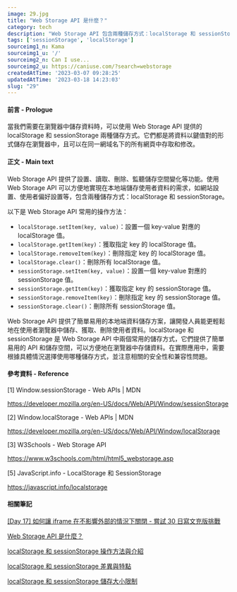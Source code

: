 ```yaml
---
image: 29.jpg
title: "Web Storage API 是什麼？"
category: tech
description: "Web Storage API 包含兩種儲存方式：localStorage 和 sessionStorage。"
tags: ['sessionStorage', 'localStorage']
sourceimg1_n: Kama
sourceimg1_u: '/'
sourceimg2_n: Can I use...
sourceimg2_u: https://caniuse.com/?search=webstorage
createdAtTime: '2023-03-07 09:28:25'
updatedAtTime: '2023-03-18 14:23:03'
slug: "29"
---
```


#### 前言 - Prologue

當我們需要在瀏覽器中儲存資料時，可以使用 Web Storage API 提供的 localStorage 和 sessionStorage 兩種儲存方式。它們都是將資料以鍵值對的形式儲存在瀏覽器中，且可以在同一網域名下的所有網頁中存取和修改。

#### 正文 - Main text

Web Storage API 提供了設置、讀取、刪除、監聽儲存空間變化等功能。使用 Web Storage API 可以方便地實現在本地端儲存使用者資料的需求，如網站設置、使用者偏好設置等，包含兩種儲存方式：localStorage 和 sessionStorage。

以下是 Web Storage API 常用的操作方法：

- `localStorage.setItem(key, value)`：設置一個 key-value 對應的 localStorage 值。
- `localStorage.getItem(key)`：獲取指定 key 的 localStorage 值。
- `localStorage.removeItem(key)`：刪除指定 key 的 localStorage 值。
- `localStorage.clear()`：刪除所有 localStorage 值。
- `sessionStorage.setItem(key, value)`：設置一個 key-value 對應的 sessionStorage 值。
- `sessionStorage.getItem(key)`：獲取指定 key 的 sessionStorage 值。
- `sessionStorage.removeItem(key)`：刪除指定 key 的 sessionStorage 值。
- `sessionStorage.clear()`：刪除所有 sessionStorage 值。

Web Storage API 提供了簡單易用的本地端資料儲存方案，讓開發人員能更輕鬆地在使用者瀏覽器中儲存、獲取、刪除使用者資料。localStorage 和 sessionStorage 是 Web Storage API 中兩個常用的儲存方式，它們提供了簡單易用的 API 和儲存空間，可以方便地在瀏覽器中存儲資料。在實際應用中，需要根據具體情況選擇使用哪種儲存方式，並注意相關的安全性和兼容性問題。

#### 參考資料 - Reference

[1] Window.sessionStorage - Web APIs | MDN

<https://developer.mozilla.org/en-US/docs/Web/API/Window/sessionStorage>

[2] Window.localStorage - Web APIs | MDN

<https://developer.mozilla.org/en-US/docs/Web/API/Window/localStorage>

[3] W3Schools - Web Storage API

<https://www.w3schools.com/html/html5_webstorage.asp>

[5] JavaScript.info - LocalStorage 和 SessionStorage

<https://javascript.info/localstorage>

#### 相關筆記

[[Day 17] 如何讓 iframe 在不影響外部的情況下關閉 - 嘗試 30 日寫文充版挑戰](blog/28)

[Web Storage API 是什麼？](blog/29)

[localStorage 和 sessionStorage 操作方法與介紹](blog/30)

[localStorage 和 sessionStorage 差異與特點](blog/31)

[localStorage 和 sessionStorage 儲存大小限制](blog/32)